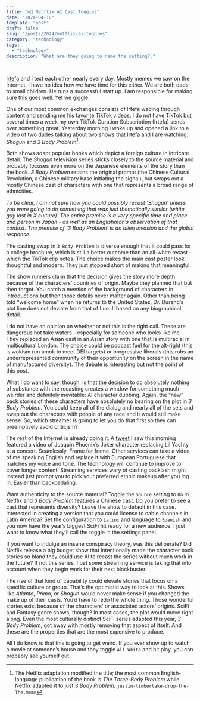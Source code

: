 ```yaml
---
title: "⚙️🙂 Netflix AI Cast Toggles"
date: "2024-04-10"
template: "post"
draft: false
slug: "/posts/2024/netflix-ai-toggles"
category: "technology"
tags:
  - "technology"
description: "What are they going to name the setting?."

---
```


[Irtefa](https://twitter.com/_irtefa) and I text each other nearly every day. Mostly memes we saw on the Internet. I have no idea how we have time for this either. We are both dads to small children. He runs a successful start up. I am responsible for making sure [this](https://blog.samrhea.com/pages/at-cloudflare/) goes well. Yet we giggle.

One of our most common exchanges consists of Irtefa wading through content and sending me his favorite TikTok videos. I do not have TikTok but several times a week my own TikTok Curation Subscription (Irtefa) sends over something great. Yesterday morning I woke up and opened a link to a video of two dudes talking about two shows that Irtefa and I are watching: _Shogun_ and _3 Body Problem_[^1].

Both shows adapt popular books which depict a foreign culture in intricate detail. The _Shogun_ television series sticks closely to the source material and probably focuses even more on the Japanese elements of the story than the book. _3 Body Problem_ retains the original prompt (the Chinese Cultural Revolution, a Chinese military base initiating the signal), but swaps out a mostly Chinese cast of characters with one that represents a broad range of ethnicities.

_To be clear, I am not sure how you could possibly recast ‘Shogun’ unless you were going to do something that was just thematically similar (white guy lost in X culture). The entire premise is a very specific time and place and person in Japan - as well as an Englishman’s observation of that context. The premise of ‘3 Body Problem’ is an alien invasion and the global response._

The casting swap in `3 Body Problem` is diverse enough that it could pass for a college brochure, which is still a better outcome than an all-white recast - which the TikTok clip notes. The choice makes the main cast poster look thoughtful and modern. They just stopped short of making that meaningful.

The show runners [claim](https://www.nbcnews.com/news/asian-america/3-body-problem-cast-rcna144545) that the decision gives the story more depth because of the characters’ countries of origin. Maybe they planned that but then forgot. You catch a mention of the background of characters in introductions but then those details never matter again. Other than being told “welcome home” when he returns to the United States, Dr. Durand’s plot line does not deviate from that of Luo Ji based on any biographical detail.

I do not have an opinion on whether or not this is the right call. These are dangerous hot take waters - especially for someone who looks like me. They replaced an Asian cast in an Asian story with one that is multiracial in multicultural London. The choice could be podcast fuel for the alt-right (this is wokism run amok to meet DEI targets) or progressive liberals (this robs an underrepresented community of their opportunity on the screen in the name of manufactured diversity). The debate is interesting but not the point of this post.

What I do want to say, though, is that the decision to do absolutely nothing of substance with the recasting creates a window for something much weirder and definitely inevitable: AI character dubbing. Again, the “new” back stories of these characters have absolutely no bearing on the plot in _3 Body Problem_. You could keep all of the dialog and nearly all of the sets and swap out the characters with people of any race and it would still make sense. So, which streamer is going to let you do that first so they can preemptively avoid criticism?

The rest of the Internet is already doing it. A [tweet](https://x.com/AIWarper/status/1777351783477563452) I saw this morning featured a video of Joaquin Phoenix’s Joker character replacing Lil Yachty at a concert. Seamlessly. Frame for frame. Other services can take a video of me speaking English and replace it with European Portuguese that matches my voice and tone. The technology will continue to improve to cover longer content. Streaming services wary of casting backlash might instead just prompt you to pick your preferred ethnic makeup after you log in. Easier than backpedaling.

Want authenticity to the source material? Toggle the `Source` setting to `On` in Netflix and _3 Body Problem_ features a Chinese cast. Do you prefer to see a cast that represents diversity? Leave the show to default in this case. Interested in creating a version that you could license to cable channels in Latin America? Set the configuration to `Latinx` and language to `Spanish` and you now have the year’s biggest SciFi hit ready for a new audience. I just want to know what they’ll call the toggle in the settings panel.

If you want to indulge an insane conspiracy theory, was this deliberate? Did Netflix release a big budget show that intentionally made the character back stories so bland they could use AI to recast the series without much work in the future? If not this series, I bet some streaming service is taking that into account when they begin work for their next blockbuster.

The rise of that kind of capability could elevate stories that focus on a specific culture or group. That’s the optimistic way to look at this. Shows like _Atlanta_, _Primo_, or _Shogun_ would never make sense if you changed the make up of their casts. You’d have to redo the whole thing. Those wonderful stories exist because of the characters’ or associated actors’ origins. SciFi and Fantasy genre shows, though? In most cases, the plot would move right along. Even the most culturally distinct SciFi series adapted this year, _3 Body Problem_, got away with mostly removing that aspect of itself. And these are the properties that are the most expensive to produce.

All I do know is that this is going to get weird. If you ever show up to watch a movie at someone’s house and they toggle `All White` and hit play, you can probably see yourself out.

[^1]: The Netflix adaptation modified the title; the most common English-language publication of the book is _The Three-Body Problem_ while Netflix adapted it to just _3 Body Problem_. `justin-timberlake-drop-the-The.meme`
